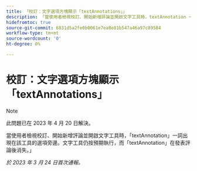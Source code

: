 ```yaml
---
title: 「校訂：文字選項方塊顯示「textAnnotations」」
description: 「當使用者檢視校訂、開始新增評論並開啟文字工具時，textAnnotation 一詞出現在該工具的選項旁邊。文字工具仍按預期執行，而 textAnnotation 在發表評論後消失。」
hidefromtoc: true
source-git-commit: 6831d5a2fe0b0061e7ea8e81b547a46a97c89584
workflow-type: tm+mt
source-wordcount: '0'
ht-degree: 0%

---
```



# 校訂：文字選項方塊顯示「textAnnotations」

<!--This article is on the WF and WFP TOCs-->

>[!NOTE]
>
>此問題已在 2023 年 4 月 20 日解決。

當使用者檢視校訂、開始新增評論並開啟文字工具時，「textAnnotation」一詞出現在該工具的選項旁邊。文字工具仍按預期執行，而「textAnnotation」在發表評論後消失。」

_於 2023 年 3 月 24 日首次通報。_

